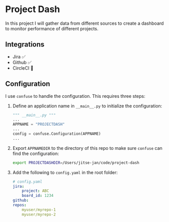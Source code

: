 # Project Dash
In this project I will gather data from different sources to create a dashboard to monitor performance of different projects.

## Integrations
- Jira :white_check_mark:
- Github :white_check_mark:
- CircleCI :calendar:

## Configuration
I use `confuse` to handle the configuration. This requires three steps:

1. Define an application name in `__main__.py` to initialize the configuration:
    ```python
    """ __main__.py """
    ...
    APPNAME = "PROJECTDASH"
    ...
    config = confuse.Configuration(APPNAME)
    ...
    ```
2. Export `APPNAMEDIR` to the directory of this repo to make sure `confuse` can find the configuration:
    ```bash
    export PROJECTDASHDIR=/Users/jitse-jan/code/project-dash
    ```
3. Add the following to `config.yaml` in the root folder:
    ```yaml
    # config.yaml
    jira:
        project: ABC
        board_id: 1234
    github:
    repos:
        myuser/myrepo-1
        myuser/myrepo-2
    ```

